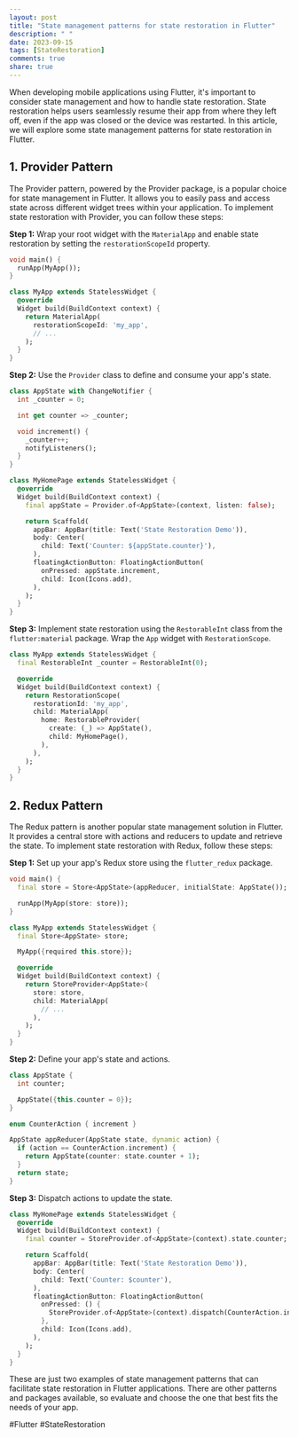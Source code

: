 ```yaml
---
layout: post
title: "State management patterns for state restoration in Flutter"
description: " "
date: 2023-09-15
tags: [StateRestoration]
comments: true
share: true
---
```


When developing mobile applications using Flutter, it's important to consider state management and how to handle state restoration. State restoration helps users seamlessly resume their app from where they left off, even if the app was closed or the device was restarted. In this article, we will explore some state management patterns for state restoration in Flutter.

## 1. Provider Pattern

The Provider pattern, powered by the Provider package, is a popular choice for state management in Flutter. It allows you to easily pass and access state across different widget trees within your application. To implement state restoration with Provider, you can follow these steps:

**Step 1:** Wrap your root widget with the `MaterialApp` and enable state restoration by setting the `restorationScopeId` property.

```dart
void main() {
  runApp(MyApp());
}

class MyApp extends StatelessWidget {
  @override
  Widget build(BuildContext context) {
    return MaterialApp(
      restorationScopeId: 'my_app',
      // ...
    );
  }
}
```

**Step 2:** Use the `Provider` class to define and consume your app's state.

```dart
class AppState with ChangeNotifier {
  int _counter = 0;

  int get counter => _counter;

  void increment() {
    _counter++;
    notifyListeners();
  }
}

class MyHomePage extends StatelessWidget {
  @override
  Widget build(BuildContext context) {
    final appState = Provider.of<AppState>(context, listen: false);

    return Scaffold(
      appBar: AppBar(title: Text('State Restoration Demo')),
      body: Center(
        child: Text('Counter: ${appState.counter}'),
      ),
      floatingActionButton: FloatingActionButton(
        onPressed: appState.increment,
        child: Icon(Icons.add),
      ),
    );
  }
}
```

**Step 3:** Implement state restoration using the `RestorableInt` class from the `flutter:material` package. Wrap the `App` widget with `RestorationScope`.

```dart
class MyApp extends StatelessWidget {
  final RestorableInt _counter = RestorableInt(0);

  @override
  Widget build(BuildContext context) {
    return RestorationScope(
      restorationId: 'my_app',
      child: MaterialApp(
        home: RestorableProvider(
          create: (_) => AppState(),
          child: MyHomePage(),
        ),
      ),
    );
  }
}
```

## 2. Redux Pattern

The Redux pattern is another popular state management solution in Flutter. It provides a central store with actions and reducers to update and retrieve the state. To implement state restoration with Redux, follow these steps:

**Step 1:** Set up your app's Redux store using the `flutter_redux` package.

```dart
void main() {
  final store = Store<AppState>(appReducer, initialState: AppState());

  runApp(MyApp(store: store));
}

class MyApp extends StatelessWidget {
  final Store<AppState> store;

  MyApp({required this.store});

  @override
  Widget build(BuildContext context) {
    return StoreProvider<AppState>(
      store: store,
      child: MaterialApp(
        // ...
      ),
    );
  }
}
```

**Step 2:** Define your app's state and actions.

```dart
class AppState {
  int counter;

  AppState({this.counter = 0});
}

enum CounterAction { increment }

AppState appReducer(AppState state, dynamic action) {
  if (action == CounterAction.increment) {
    return AppState(counter: state.counter + 1);
  }
  return state;
}
```

**Step 3:** Dispatch actions to update the state.

```dart
class MyHomePage extends StatelessWidget {
  @override
  Widget build(BuildContext context) {
    final counter = StoreProvider.of<AppState>(context).state.counter;

    return Scaffold(
      appBar: AppBar(title: Text('State Restoration Demo')),
      body: Center(
        child: Text('Counter: $counter'),
      ),
      floatingActionButton: FloatingActionButton(
        onPressed: () {
          StoreProvider.of<AppState>(context).dispatch(CounterAction.increment);
        },
        child: Icon(Icons.add),
      ),
    );
  }
}
```

These are just two examples of state management patterns that can facilitate state restoration in Flutter applications. There are other patterns and packages available, so evaluate and choose the one that best fits the needs of your app.

#Flutter #StateRestoration